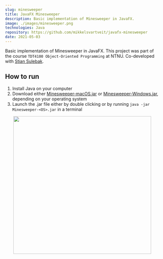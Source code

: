 ```yaml
---
slug: minesweeper
title: JavaFX Minesweeper
description: Basic implementation of Minesweeper in JavaFX.
image: ./images/minesweeper.png
technologies: Java
repository: https://github.com/mikkelsvartveit/javafx-minesweeper
date: 2021-05-03
---
```


Basic implementation of Minesweeper in JavaFX. This project was part of the course `TDT4100 Object-Oriented Programming` at NTNU. Co-developed with [Stian Sulebak](https://github.com/stianjsu).

## How to run

1. Install Java on your computer
2. Download either [Minesweeper-macOS.jar](https://github.com/mikkelsvartveit/javafx-minesweeper/raw/main/Minesweeper-macOS.jar) or [Minesweeper-Windows.jar](https://github.com/mikkelsvartveit/javafx-minesweeper/raw/main/Minesweeper-Windows.jar), depending on your operating system
3. Launch the .jar file either by double clicking or by running `java -jar Minesweeper-<OS>.jar` in a terminal

<p align="center">
    <img src="https://user-images.githubusercontent.com/30391413/116893531-5e46b800-ac31-11eb-9e46-f11c0a408102.png" width="450px">
</p>
